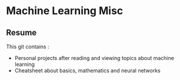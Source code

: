 # Machine Learning Misc
## Resume

This git contains : 
- Personal projects after reading and viewing topics about machine learning
- Cheatsheet about basics, mathematics and neural networks
